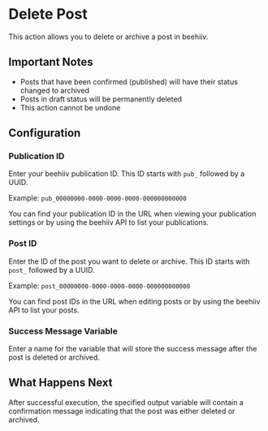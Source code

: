 # Delete Post

This action allows you to delete or archive a post in beehiiv.

## Important Notes
- Posts that have been confirmed (published) will have their status changed to archived
- Posts in draft status will be permanently deleted
- This action cannot be undone

## Configuration

### Publication ID
Enter your beehiiv publication ID. This ID starts with `pub_` followed by a UUID.

Example: `pub_00000000-0000-0000-0000-000000000000`

You can find your publication ID in the URL when viewing your publication settings or by using the beehiiv API to list your publications.

### Post ID
Enter the ID of the post you want to delete or archive. This ID starts with `post_` followed by a UUID.

Example: `post_00000000-0000-0000-0000-000000000000`

You can find post IDs in the URL when editing posts or by using the beehiiv API to list your posts.

### Success Message Variable
Enter a name for the variable that will store the success message after the post is deleted or archived.

## What Happens Next
After successful execution, the specified output variable will contain a confirmation message indicating that the post was either deleted or archived.